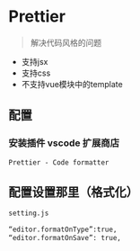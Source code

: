 <!--
 * @Author: luyb luyb@xunzhaotech.com
 * @Date: 2023-03-18 06:52:09
 * @LastEditors: luyb luyb@xunzhaotech.com
 * @LastEditTime: 2023-03-18 07:04:47
 * @FilePath: \micro-design-docs\docs\configs\prettier.md
 * @Description: 这是默认设置,请设置`customMade`, 打开koroFileHeader查看配置 进行设置: https://github.com/OBKoro1/koro1FileHeader/wiki/%E9%85%8D%E7%BD%AE
-->
# Prettier
> 解决代码风格的问题
- 支持jsx
- 支持css
- 不支持vue模块中的template
## 配置
### 安装插件 vscode 扩展商店
```
Prettier - Code formatter
```
## 配置设置那里（格式化）
```sh
setting.js

“editor.formatOnType”:true,
“editor.formatOnSave”: true,
```